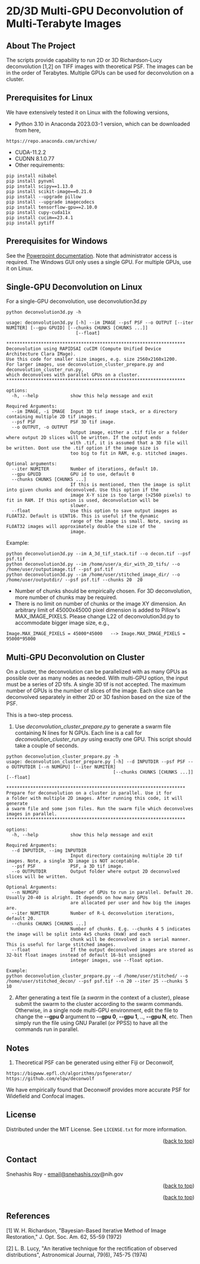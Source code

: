 
# 2D/3D Multi-GPU Deconvolution of Multi-Terabyte Images


<!-- ABOUT THE PROJECT -->
## About The Project

The scripts provide capability to run 2D or 3D Richardson-Lucy deconvolution [1,2] on 
TIFF images with theoretical PSF. The images can be in the order of Terabytes. Multiple GPUs can be
used for deconvolution on a cluster.


<!--Prerequisites -->
## Prerequisites for Linux
We have extensively tested it on Linux with the following versions,
* Python 3.10 in Anaconda 2023.03-1 version, which can be downloaded from here,
```
https://repo.anaconda.com/archive/
```
* CUDA-11.2.2
* CUDNN 8.1.0.77
* Other requirements:
```
pip install nibabel 
pip install pynvml
pip install scipy==1.13.0 
pip install scikit-image==0.21.0
pip install --upgrade pillow
pip install --upgrade imagecodecs
pip install tensorflow-gpu==2.10.0
pip install cupy-cuda11x
pip install cucim==23.4.1
pip install pytiff
```


## Prerequisites for Windows
See the [Powerpoint documentation](https://github.com/SNIR-NIMH/Deconvolution/blob/main/Deconvolution%20GUI%20on%20Windows.pptx).
Note that administrator access is required. The Windows GUI only uses a single GPU. For multiple GPUs, use it on Linux.


<!-- USAGE EXAMPLES -->
## Single-GPU Deconvolution on Linux
For a single-GPU deconvolution, use deconvolution3d.py
```
python deconvolution3d.py -h

usage: deconvolution3d.py [-h] --im IMAGE --psf PSF --o OUTPUT [--iter NUMITER] [--gpu GPUID] [--chunks CHUNKS [CHUNKS ...]]
                          [--float]

******************************************************************* 
Deconvolution using RAPIDSAI cuCIM (Compute Unified Device Architecture Clara IMage).
Use this code for smaller size images, e.g. size 2560x2160x1200.
For larger images, use deconvolution_cluster_prepare.py and deconvolution_cluster_run.py,
which deconvolves with parallel GPUs on a cluster.
******************************************************************* 

options:
  -h, --help            show this help message and exit

Required Arguments:
  --im IMAGE, -i IMAGE  Input 3D tif image stack, or a directory containing multiple 2D tif images.
  --psf PSF             PSF 3D tif image.
  --o OUTPUT, -o OUTPUT
                        Output image, either a .tif file or a folder where output 2D slices will be written. If the output ends
                        with .tif, it is assumed that a 3D file will be written. Dont use the .tif option if the image size is
                        too big to fit in RAM, e.g. stitched images.

Optional arguments:
  --iter NUMITER        Number of iterations, default 10.
  --gpu GPUID           GPU id to use, default 0
  --chunks CHUNKS [CHUNKS ...]
                        If this is mentioned, then the image is split into given chunks and deconvolved. Use this option if the
                        image X-Y size is too large (>2560 pixels) to fit in RAM. If this option is used, deconvolution will be
                        slower.
  --float               Use this option to save output images as FLOAT32. Default is UINT16. This is useful if the dynamic
                        range of the image is small. Note, saving as FLOAT32 images will approximately double the size of the
                        image.
```

Example:
```
python deconvolution3d.py --im A_3d_tif_stack.tif --o decon.tif --psf psf.tif   
python deconvolution3d.py --im /home/user/a_dir_with_2D_tifs/ --o  /home/user/outputimage.tif --psf psf.tif
python deconvolution3d.py --im /home/user/stitched_image_dir/ --o  /home/user/outputdir/ --psf psf.tif --chunks 20  20
```

* Number of chunks should be empirically chosen. For 3D deconvolution, more number of chunks may be required.
* There is no limit on number of chunks or the image XY dimension. An arbitrary limit of 45000x45000 pixel dimension 
  is added to Pillow's MAX_IMAGE_PIXELS. Please change L22 of deconvolution3d.py to accommodate bigger image size, e.g.,
```
Image.MAX_IMAGE_PIXELS = 45000*45000   --> Image.MAX_IMAGE_PIXELS = 95000*95000 
```


[//]: <p align="center">
[//]:   <img src="https://github.com/SNIR-NIMH/nd2totiff/blob/main/imgs/bigdata.png" height="500"/>  
[//]: </p>

## Multi-GPU Deconvolution on Cluster
On a cluster, the deconvolution can be parallelized with as many GPUs as possible over as many nodes 
as needed. With multi-GPU option, the input must be a series of 2D tifs. A single 3D tif is not accepted. 
The maximum number of GPUs is the number of slices of the image. Each slice can be deconvolved separately 
in either 2D or 3D fashion based on the size of the PSF.

This is a two-step process.
1. Use *deconvolution_cluster_prepare.py* to generate a swarm file containing N lines for N GPUs.
Each line is a call for *deconvolution_cluster_run.py* using exactly one GPU. This script should take a couple of seconds.


```
python deconvolution_cluster_prepare.py -h
usage: deconvolution_cluster_prepare.py [-h] --d INPUTDIR --psf PSF --o OUTPUTDIR [--n NUMGPU] [--iter NUMITER]
                                        [--chunks CHUNKS [CHUNKS ...]] [--float]

******************************************************************* 
Prepare for deconvolution on a cluster in parallel. Use it for 
a folder with multiple 2D images. After running this code, it will generate 
a swarm file and some json files. Run the swarm file which deconvolves 
images in parallel.
******************************************************************* 

options:
  -h, --help            show this help message and exit

Required Arguments:
  --d INPUTDIR, --img INPUTDIR
                        Input directory containing multiple 2D tif images. Note, a single 3D image is NOT acceptable.
  --psf PSF             PSF, a 3D tif image.
  --o OUTPUTDIR         Output folder where output 2D deconvolved slices will be written.

Optional Arguments:
  --n NUMGPU            Number of GPUs to run in parallel. Default 20. Usually 20-40 is alright. It depends on how many GPUs
                        are allocated per user and how big the images are.
  --iter NUMITER        Number of R-L deconvolution iterations, default 20.
  --chunks CHUNKS [CHUNKS ...]
                        Number of chunks. E.g. --chunks 4 5 indicates the image will be split into 4x5 chunks (HxW) and each
                        chunk will be deconvolved in a serial manner. This is useful for large stitched images.
  --float               If the output deconvolved images are stored as 32-bit float images instead of default 16-bit unsigned
                        integer images, use --float option.

Example:
python deconvolution_cluster_prepare.py --d /home/user/stitched/ --o /home/user/stitched_decon/ --psf psf.tif --n 20 --iter 25 --chunks 5 10
```

2. After generating a text file (a *swarm* in the context of a cluster), please submit the swarm to the cluster
according to the swarm commands. Otherwise, in a single node multi-GPU environment, edit the file to
change the **--gpu 0** argument to **--gpu 0**, **--gpu 1**, .., **--gpu N**,  etc. Then simply run
the file using GNU Parallel (or PPSS) to have all the commands run in parallel.

<!-- NOTES -->
## Notes
1. Theoretical PSF can be generated using either Fiji or Deconwolf,
```
https://bigwww.epfl.ch/algorithms/psfgenerator/
https://github.com/elgw/deconwolf
```
We have empirically found that Deconwolf provides more accurate PSF for Widefield and Confocal images.


<!-- LICENSE -->
## License

Distributed under the MIT License. See `LICENSE.txt` for more information.

<p align="right">(<a href="#readme-top">back to top</a>)</p>



<!-- CONTACT -->
## Contact

Snehashis Roy - email@snehashis.roy@nih.gov

<p align="right">(<a href="#readme-top">back to top</a>)</p>


<p align="right">(<a href="#readme-top">back to top</a>)</p>

<!-- REFERENCE -->
## References
[1] W. H. Richardson, "Bayesian-Based Iterative Method of Image Restoration," J. Opt. Soc. Am. 62, 55-59 (1972)

[2] L. B. Lucy, "An iterative technique for the rectification of observed distributions", Astronomical Journal, 79(6), 745-75 (1974)


